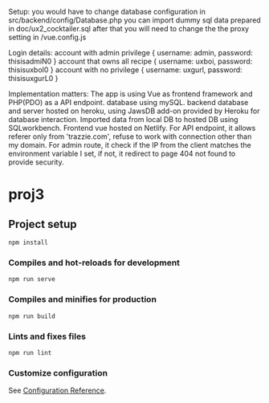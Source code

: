 Setup:
you would have to change database configuration in src/backend/config/Database.php
you can import dummy sql data prepared in doc/ux2_cocktailer.sql
after that you will need to change the the proxy setting in /vue.config.js

Login details:
account with admin privilege { username: admin, password: thisisadmiN0 }
account that owns all recipe { username: uxboi, password: thisisuxboI0 }
account with no privilege { username: uxgurl, password: thisisuxgurL0 }

Implementation matters:
The app is using Vue as frontend framework and PHP(PDO) as a API endpoint.
database using mySQL.
backend database and server hosted on heroku, using JawsDB add-on provided by Heroku for database interaction.
Imported data from local DB to hosted DB using SQLworkbench.
Frontend vue hosted on Netlify.
For API endpoint, it allows referer only from 'trazzie.com', refuse to work with connection other than my domain.
For admin route, it check if the IP from the client matches the environment variable I set, if not, it redirect to page 404 not found to provide security.

# proj3

## Project setup

```
npm install
```

### Compiles and hot-reloads for development

```
npm run serve
```

### Compiles and minifies for production

```
npm run build
```

### Lints and fixes files

```
npm run lint
```

### Customize configuration

See [Configuration Reference](https://cli.vuejs.org/config/).

